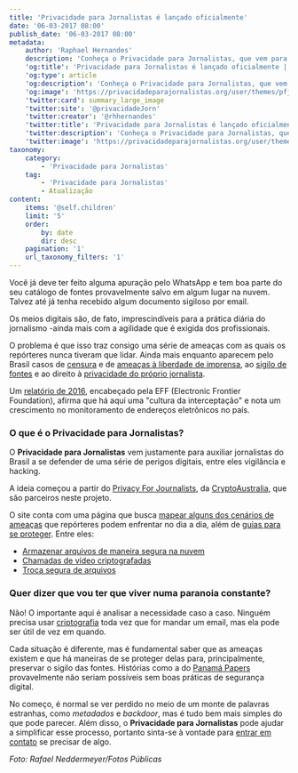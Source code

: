 ```yaml
---
title: 'Privacidade para Jornalistas é lançado oficialmente'
date: '06-03-2017 08:00'
publish_date: '06-03-2017 08:00'
metadata:
    author: 'Raphael Hernandes'
    description: 'Conheça o Privacidade para Jornalistas, que vem para auxiliar jornalistas do Brasil a se defenderem de uma série de perigos digitais, entre eles vigilância e hacking'
    'og:title': 'Privacidade para Jornalistas é lançado oficialmente | Privacidade para jornalistas'
    'og:type': article
    'og:description': 'Conheça o Privacidade para Jornalistas, que vem para auxiliar jornalistas do Brasil a se defenderem de uma série de perigos digitais, entre eles vigilância e hacking'
    'og:image': 'https://privacidadeparajornalistas.org/user/themes/pfjbr/images/social.png'
    'twitter:card': summary_large_image
    'twitter:site': '@privacidadeJorn'
    'twitter:creator': '@rhhernandes'
    'twitter:title': 'Privacidade para Jornalistas é lançado oficialmente | Privacidade para jornalistas'
    'twitter:description': 'Conheça o Privacidade para Jornalistas, que vem para auxiliar jornalistas do Brasil a se defenderem de uma série de perigos digitais, entre eles vigilância e hacking'
    'twitter:image': 'https://privacidadeparajornalistas.org/user/themes/pfjbr/images/social.png'
taxonomy:
    category:
        - 'Privacidade para Jornalistas'
    tag:
        - 'Privacidade para Jornalistas'
        - Atualização
content:
    items: '@self.children'
    limit: '5'
    order:
        by: date
        dir: desc
    pagination: '1'
    url_taxonomy_filters: '1'
---
```


Você já deve ter feito alguma apuração pelo WhatsApp e tem boa parte do seu catálogo de fontes provavelmente salvo em algum lugar na nuvem. Talvez até já tenha recebido algum documento sigiloso por email.

Os meios digitais são, de fato, imprescindíveis para a prática diária do jornalismo -ainda mais com a agilidade que é exigida dos profissionais. 

O problema é que isso traz consigo uma série de ameaças com as quais os repórteres nunca tiveram que lidar. Ainda mais enquanto aparecem pelo Brasil casos de [censura](http://www1.folha.uol.com.br/poder/2017/02/1858249-justica-censura-reportagem-da-folha-sobre-extorsao-a-marcela-temer.shtml?target=_blank) e de [ameaças à liberdade de imprensa](http://fenaj.org.br/wp-content/uploads/2016/06/relatorio_fenaj_2016.pdf?target=_blank), ao [sigilo de fontes](http://epoca.globo.com/tempo/noticia/2016/10/ameaca-imprensa-juiza-quebra-sigilo-telefonico-de-jornalista-de-epoca.html?target=_blank) e ao direito à [privacidade do próprio jornalista](http://politica.estadao.com.br/noticias/geral,juiz-manda-quebrar-sigilo-telefonico-de-jornalista-do-estado,10000091570?target=_blank).

Um [relatório de 2016](https://necessaryandproportionate.org/pt/country-reports/brazil?target=_blank), encabeçado pela EFF (Electronic Frontier Foundation), afirma que há aqui uma "cultura da interceptação" e nota um crescimento no monitoramento de endereços eletrônicos no país. 

### O que é o Privacidade para Jornalistas?

O **Privacidade para Jornalistas** vem justamente para auxiliar jornalistas do Brasil a se defender de uma série de perigos digitais, entre eles vigilância e hacking.

A ideia começou a partir do [Privacy For Journalists](https://privacyforjournalists.org.au/?target=_blank), da [CryptoAustralia](https://cryptoaustralia.org.au/?target=_blank), que são parceiros neste projeto.

O site conta com uma página que busca [mapear alguns dos cenários de ameaças](https://privacidadeparajornalistas.org/ameacas?target=_blank) que repórteres podem enfrentar no dia a dia, além de [guias para se proteger](https://privacidadeparajornalistas.org/guias?target=_blank). Entre eles:

* [Armazenar arquivos de maneira segura na nuvem](https://privacidadeparajornalistas.org/guias/armazene-arquivos-forma-privada-nuvem?target=_blank)
* [Chamadas de vídeo criptografadas](https://privacidadeparajornalistas.org/guias/chamadas-video-criptografadas-ponta-a-ponta?target=_blank)
* [Troca segura de arquivos](https://privacidadeparajornalistas.org/guias/troca-segura-de-arquivos-com-OnionShare?target=_blank)


### Quer dizer que vou ter que viver numa paranoia constante?

Não! O importante aqui é analisar a necessidade caso a caso. Ninguém precisa usar [criptografia](https://privacidadeparajornalistas.org/guias#seguranca-de-email?target=_blank) toda vez que for mandar um email, mas ela pode ser útil de vez em quando. 

Cada situação é diferente, mas é fundamental saber que as ameaças existem e que há maneiras de se proteger delas para, principalmente, preservar o sigilo das fontes. Histórias como a do [Panamá Papers](https://www.wired.com/2016/04/reporters-pulled-off-panama-papers-biggest-leak-whistleblower-history/?target=_blank) provavelmente não seriam possíveis sem boas práticas de segurança digital. 

No começo, é normal se ver perdido no meio de um monte de palavras estranhas, como _metadados_ e _backdoor_, mas é tudo bem mais simples do que pode parecer. Além disso, o **Privacidade para Jornalistas** pode ajudar a simplificar esse processo, portanto sinta-se à vontade para [entrar em contato](mailto:privacidadeparajornalistas.org) se precisar de algo.


_Foto: Rafael Neddermeyer/Fotos Públicas_